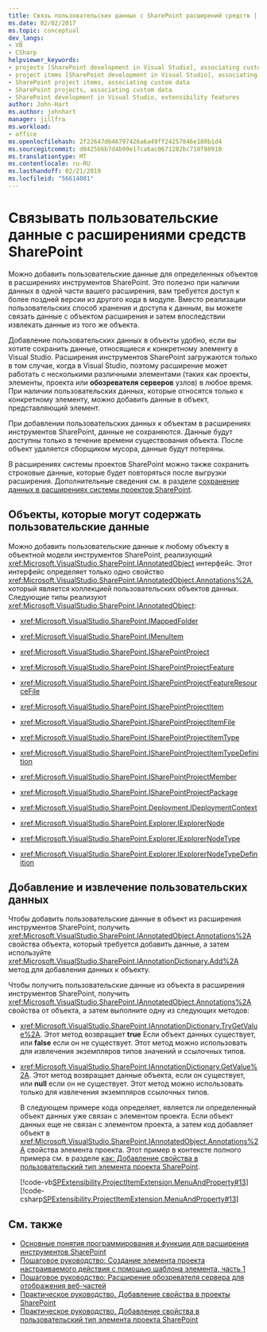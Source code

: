 ```yaml
---
title: Связь пользовательских данных с SharePoint расширений средств | Документация Майкрософт
ms.date: 02/02/2017
ms.topic: conceptual
dev_langs:
- VB
- CSharp
helpviewer_keywords:
- projects [SharePoint development in Visual Studio], associating custom data
- project items [SharePoint development in Visual Studio], associating custom data
- SharePoint project items, associating custom data
- SharePoint projects, associating custom data
- SharePoint development in Visual Studio, extensibility features
author: John-Hart
ms.author: johnhart
manager: jillfra
ms.workload:
- office
ms.openlocfilehash: 2f22647d646797426a6a49ff24257846e180b1d4
ms.sourcegitcommit: d0425b6b7d4b99e17ca6ac0671282bc718f80910
ms.translationtype: MT
ms.contentlocale: ru-RU
ms.lasthandoff: 02/21/2019
ms.locfileid: "56614081"
---
```

# <a name="associate-custom-data-with-sharepoint-tools-extensions"></a>Связывать пользовательские данные с расширениями средств SharePoint
  Можно добавить пользовательские данные для определенных объектов в расширениях инструментов SharePoint. Это полезно при наличии данных в одной части вашего расширения, вам требуется доступ к более поздней версии из другого кода в модуле. Вместо реализации пользовательских способ хранения и доступа к данным, вы можете связать данные с объектом расширения и затем впоследствии извлекать данные из того же объекта.

 Добавление пользовательских данных в объекты удобно, если вы хотите сохранить данные, относящиеся к конкретному элементу в Visual Studio. Расширения инструментов SharePoint загружаются только в том случае, когда в Visual Studio, поэтому расширение может работать с несколькими различными элементами (таких как проекты, элементы, проекта или **обозревателя серверов** узлов) в любое время. При наличии пользовательских данных, которые относятся только к конкретному элементу, можно добавить данные в объект, представляющий элемент.

 При добавлении пользовательских данных к объектам в расширениях инструментов SharePoint, данные не сохраняются. Данные будут доступны только в течение времени существования объекта. После объект удаляется сборщиком мусора, данные будут потеряны.

 В расширениях системы проектов SharePoint можно также сохранить строковые данные, которые будет повторяться после выгрузки расширения. Дополнительные сведения см. в разделе [сохранение данных в расширениях системы проектов SharePoint](../sharepoint/saving-data-in-extensions-of-the-sharepoint-project-system.md).

## <a name="objects-that-can-contain-custom-data"></a>Объекты, которые могут содержать пользовательские данные
 Можно добавить пользовательские данные к любому объекту в объектной модели инструментов SharePoint, реализующий <xref:Microsoft.VisualStudio.SharePoint.IAnnotatedObject> интерфейс. Этот интерфейс определяет только одно свойство <xref:Microsoft.VisualStudio.SharePoint.IAnnotatedObject.Annotations%2A>, который является коллекцией пользовательских объектов данных. Следующие типы реализуют <xref:Microsoft.VisualStudio.SharePoint.IAnnotatedObject>:

-   <xref:Microsoft.VisualStudio.SharePoint.IMappedFolder>

-   <xref:Microsoft.VisualStudio.SharePoint.IMenuItem>

-   <xref:Microsoft.VisualStudio.SharePoint.ISharePointProject>

-   <xref:Microsoft.VisualStudio.SharePoint.ISharePointProjectFeature>

-   <xref:Microsoft.VisualStudio.SharePoint.ISharePointProjectFeatureResourceFile>

-   <xref:Microsoft.VisualStudio.SharePoint.ISharePointProjectItem>

-   <xref:Microsoft.VisualStudio.SharePoint.ISharePointProjectItemFile>

-   <xref:Microsoft.VisualStudio.SharePoint.ISharePointProjectItemType>

-   <xref:Microsoft.VisualStudio.SharePoint.ISharePointProjectItemTypeDefinition>

-   <xref:Microsoft.VisualStudio.SharePoint.ISharePointProjectMember>

-   <xref:Microsoft.VisualStudio.SharePoint.ISharePointProjectPackage>

-   <xref:Microsoft.VisualStudio.SharePoint.Deployment.IDeploymentContext>

-   <xref:Microsoft.VisualStudio.SharePoint.Explorer.IExplorerNode>

-   <xref:Microsoft.VisualStudio.SharePoint.Explorer.IExplorerNodeType>

-   <xref:Microsoft.VisualStudio.SharePoint.Explorer.IExplorerNodeTypeDefinition>

## <a name="add-and-retrieve-custom-data"></a>Добавление и извлечение пользовательских данных
 Чтобы добавить пользовательские данные в объект из расширения инструментов SharePoint, получить <xref:Microsoft.VisualStudio.SharePoint.IAnnotatedObject.Annotations%2A> свойства объекта, который требуется добавить данные, а затем используйте <xref:Microsoft.VisualStudio.SharePoint.IAnnotationDictionary.Add%2A> метод для добавления данных к объекту.

 Чтобы получить пользовательские данные из объекта в расширения инструментов SharePoint, получить <xref:Microsoft.VisualStudio.SharePoint.IAnnotatedObject.Annotations%2A> свойства от объекта, а затем выполните одну из следующих методов:

- <xref:Microsoft.VisualStudio.SharePoint.IAnnotationDictionary.TryGetValue%2A>. Этот метод возвращает **true** Если объект данных существует, или **false** если он не существует. Этот метод можно использовать для извлечения экземпляров типов значений и ссылочных типов.

- <xref:Microsoft.VisualStudio.SharePoint.IAnnotationDictionary.GetValue%2A>. Этот метод возвращает данные объекта, если он существует, или **null** если он не существует. Этот метод можно использовать только для извлечения экземпляров ссылочных типов.

  В следующем примере кода определяет, является ли определенный объект данных уже связан с элементом проекта. Если объект данных еще не связан с элементом проекта, а затем код добавляет объект в <xref:Microsoft.VisualStudio.SharePoint.IAnnotatedObject.Annotations%2A> свойства элемента проекта. Этот пример в контексте полного примера см. в разделе [как: Добавление свойства в пользовательский тип элемента проекта SharePoint](../sharepoint/how-to-add-a-property-to-a-custom-sharepoint-project-item-type.md).

  [!code-vb[SPExtensibility.ProjectItemExtension.MenuAndProperty#13](../sharepoint/codesnippet/VisualBasic/projectitemmenuandproperty/extension/projectitemtypeproperty.vb#13)]
  [!code-csharp[SPExtensibility.ProjectItemExtension.MenuAndProperty#13](../sharepoint/codesnippet/CSharp/projectitemmenuandproperty/extension/projectitemtypeproperty.cs#13)]

## <a name="see-also"></a>См. также
- [Основные понятия программирования и функции для расширения инструментов SharePoint](../sharepoint/programming-concepts-and-features-for-sharepoint-tools-extensions.md)
- [Пошаговое руководство: Создание элемента проекта настраиваемого действия с помощью шаблона элемента, часть 1](../sharepoint/walkthrough-creating-a-custom-action-project-item-with-an-item-template-part-1.md)
- [Пошаговое руководство: Расширение обозревателя сервера для отображения веб-частей](../sharepoint/walkthrough-extending-server-explorer-to-display-web-parts.md)
- [Практическое руководство. Добавление свойства в проекты SharePoint](../sharepoint/how-to-add-a-property-to-sharepoint-projects.md)
- [Практическое руководство. Добавление свойства в пользовательский тип элемента проекта SharePoint](../sharepoint/how-to-add-a-property-to-a-custom-sharepoint-project-item-type.md)

